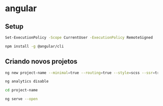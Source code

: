 # angular

## Setup
```sh
Set-ExecutionPolicy -Scope CurrentUser -ExecutionPolicy RemoteSigned
```
```sh
npm install -g @angular/cli
```

## Criando novos projetos

```sh
ng new project-name --minimal=true --routing=true --style=scss --ssr=true
```
```sh
ng analytics disable
```

```sh
cd project-name
```

```sh
ng serve --open
```
